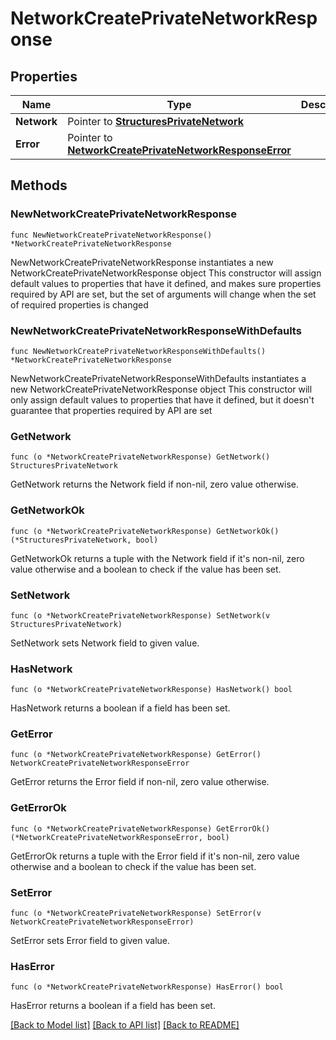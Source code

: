 # NetworkCreatePrivateNetworkResponse

## Properties

Name | Type | Description | Notes
------------ | ------------- | ------------- | -------------
**Network** | Pointer to [**StructuresPrivateNetwork**](StructuresPrivateNetwork.md) |  | [optional] 
**Error** | Pointer to [**NetworkCreatePrivateNetworkResponseError**](NetworkCreatePrivateNetworkResponseError.md) |  | [optional] 

## Methods

### NewNetworkCreatePrivateNetworkResponse

`func NewNetworkCreatePrivateNetworkResponse() *NetworkCreatePrivateNetworkResponse`

NewNetworkCreatePrivateNetworkResponse instantiates a new NetworkCreatePrivateNetworkResponse object
This constructor will assign default values to properties that have it defined,
and makes sure properties required by API are set, but the set of arguments
will change when the set of required properties is changed

### NewNetworkCreatePrivateNetworkResponseWithDefaults

`func NewNetworkCreatePrivateNetworkResponseWithDefaults() *NetworkCreatePrivateNetworkResponse`

NewNetworkCreatePrivateNetworkResponseWithDefaults instantiates a new NetworkCreatePrivateNetworkResponse object
This constructor will only assign default values to properties that have it defined,
but it doesn't guarantee that properties required by API are set

### GetNetwork

`func (o *NetworkCreatePrivateNetworkResponse) GetNetwork() StructuresPrivateNetwork`

GetNetwork returns the Network field if non-nil, zero value otherwise.

### GetNetworkOk

`func (o *NetworkCreatePrivateNetworkResponse) GetNetworkOk() (*StructuresPrivateNetwork, bool)`

GetNetworkOk returns a tuple with the Network field if it's non-nil, zero value otherwise
and a boolean to check if the value has been set.

### SetNetwork

`func (o *NetworkCreatePrivateNetworkResponse) SetNetwork(v StructuresPrivateNetwork)`

SetNetwork sets Network field to given value.

### HasNetwork

`func (o *NetworkCreatePrivateNetworkResponse) HasNetwork() bool`

HasNetwork returns a boolean if a field has been set.

### GetError

`func (o *NetworkCreatePrivateNetworkResponse) GetError() NetworkCreatePrivateNetworkResponseError`

GetError returns the Error field if non-nil, zero value otherwise.

### GetErrorOk

`func (o *NetworkCreatePrivateNetworkResponse) GetErrorOk() (*NetworkCreatePrivateNetworkResponseError, bool)`

GetErrorOk returns a tuple with the Error field if it's non-nil, zero value otherwise
and a boolean to check if the value has been set.

### SetError

`func (o *NetworkCreatePrivateNetworkResponse) SetError(v NetworkCreatePrivateNetworkResponseError)`

SetError sets Error field to given value.

### HasError

`func (o *NetworkCreatePrivateNetworkResponse) HasError() bool`

HasError returns a boolean if a field has been set.


[[Back to Model list]](../README.md#documentation-for-models) [[Back to API list]](../README.md#documentation-for-api-endpoints) [[Back to README]](../README.md)


